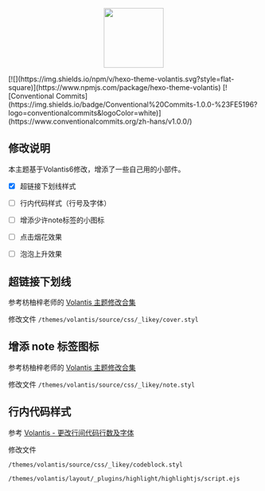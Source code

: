 <p align="center">
  <a href='https://volantis.js.org'><img src='https://fastly.jsdelivr.net/gh/volantis-x/cdn-org/blog/Logo-Cover@3x.png' height='120px'></a>
</p>
[![](https://img.shields.io/npm/v/hexo-theme-volantis.svg?style=flat-square)](https://www.npmjs.com/package/hexo-theme-volantis)
[![Conventional Commits](https://img.shields.io/badge/Conventional%20Commits-1.0.0-%23FE5196?logo=conventionalcommits&logoColor=white)](https://www.conventionalcommits.org/zh-hans/v1.0.0/)

## 修改说明

本主题基于Volantis6修改，增添了一些自己用的小部件。

- [x] 超链接下划线样式
- [ ] 行内代码样式（行号及字体）
- [ ] 增添少许note标签的小图标
- [ ] 点击烟花效果
- [ ] 泡泡上升效果



## 超链接下划线

参考枋柚梓老师的 [Volantis 主题修改合集](https://inkss.cn/blog/610620a9/)

修改文件 `/themes/volantis/source/css/_likey/cover.styl` 

## 增添 note 标签图标

参考枋柚梓老师的 [Volantis 主题修改合集](https://inkss.cn/blog/610620a9/)

修改文件 `/themes/volantis/source/css/_likey/note.styl` 

## 行内代码样式

参考 [Volantis - 更改行间代码行数及字体](https://lyrikp.art/2022/04/01/vlts-highlights/)

修改文件  

`/themes/volantis/source/css/_likey/codeblock.styl`   

`/themes/volantis/layout/_plugins/highlight/highlightjs/script.ejs`

